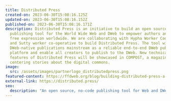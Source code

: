 ```yaml
---
title: Distributed Press
created-on: 2023-06-30T15:08:16.125Z
updated-on: 2023-06-30T15:08:16.152Z
published-on: 2023-06-30T15:08:16.171Z
description: Distributed Press is an initiative to build an open source, no-code
  publishing tool for the World Wide Web and DWeb to empower authors and amplify
  free expression worldwide. We are collaborating with Hypha Worker Cooperative
  and Sutty worker co-operative to build Distributed Press. The tool will take
  DWeb-native publications mainstream as a reliable end-to-end DWeb publishing
  platform and enable all creators to publish to the DWeb. New technical
  features of Distributed Press will be showcased in COMPOST, a magazine
  centering stories about the digital commons.
image:
  src: /assets/images/partnerlogo_distributedpress.png
featured-content: https://ffdweb.org/blog/building-distributed-press-a-publishing-tool-for-the-decentralized-web
external-link: https://distributed.press/
seo:
  description: "An open source, no-code publishing tool for Web and DWeb that empowers authors and amplifies free expression by enabling creators to publish content across decentralized networks."
---
```

